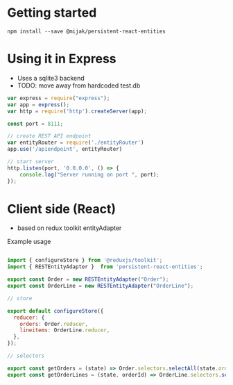 

# Getting started

    npm install --save @mijak/persistent-react-entities

# Using it in Express

- Uses a sqlite3 backend
- TODO: move away from hardcoded test.db

```javascript
var express = require("express");
var app = express();
var http = require('http').createServer(app);

const port = 8111;

// create REST API endpoint
var entityRouter = require('./entityRouter')
app.use('/apiendpoint', entityRouter)

// start server
http.listen(port, '0.0.0.0', () => {
    console.log("Server running on port ", port);
});
```

# Client side (React) 

- based on redux toolkit entityAdapter

Example usage

```javascript

import { configureStore } from '@reduxjs/toolkit';
import { RESTEntityAdapter }  from 'persistent-react-entities';

export const Order = new RESTEntityAdapter("Order");
export const OrderLine = new RESTEntityAdapter("OrderLine");

// store

export default configureStore({
  reducer: {
    orders: Order.reducer,
    lineitems: OrderLine.reducer, 
  },
});

// selectors

export const getOrders = (state) => Order.selectors.selectAll(state.orders);
export const getOrderLines = (state, orderId) => OrderLine.selectors.selectAll(state.lineitems).filter(o => o.orderId === orderId);


```
